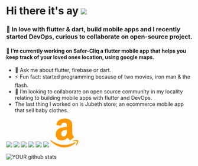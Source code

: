 # Hi there it's ay  <img src="https://raw.githubusercontent.com/MartinHeinz/MartinHeinz/master/wave.gif" width="30px">

### 🌱 In love with flutter & dart, build mobile apps and I recently started DevOps, curious to collaborate on open-source project.
#### 🔭 I’m currently working on Safer-Cliq a flutter mobile app that helps you keep track of your loved ones location, using google maps. 
- 💬 Ask me about flutter, firebase or dart.
- ⚡ Fun fact: started programming because of two movies, iron man & the flash.  
- 👯 I’m looking to collaborate on open source community in my locality relating to building mobile apps with flutter and DevOps.
- The last thing I worked on is Jubeth store; an ecommerce mobile app that sell baby clothes.

<img src="https://img.shields.io/badge/dart-%230175C2.svg?&style=for-the-badge&logo=dart&logoColor=white" />  <img src="https://img.shields.io/badge/Flutter%20-%2302569B.svg?&style=for-the-badge&logo=Flutter&logoColor=white" />
<img src="https://img.shields.io/badge/Google%20Cloud-%234285F4?logo=google-cloud&logoColor=white&style=for-the-badge" />
<img src="https://img.shields.io/badge/python%20-%2314354C.svg?&style=for-the-badge&logo=python&logoColor=white" />
<img src="https://img.shields.io/badge/css3%20-%231572B6.svg?&style=for-the-badge&logo=css3&logoColor=white" />
<img src="https://img.shields.io/badge/html5%20-%23E34F26.svg?&style=for-the-badge&logo=html5&logoColor=white" />
<img src="https://raw.githubusercontent.com/raivo-otp/issuer-icons/master/vectors/amazon.com/amazon.svg?sanitize=true" width="75" /> 

![YOUR github stats](https://github-readme-stats.vercel.app/api?username=ay-emma)


<!-- 
[![Top Langs](https://github-readme-stats.vercel.app/api/top-langs/?username=ay-emma&langs_count=6)](https://github.com/ay-emma/github-readme-stats)
 -->
<!--
**ay-emma/ay-emma** is a ✨ _special_ ✨ repository because its `README.md` (this file) appears on your GitHub profile.

Here are some ideas to get you started:

### 🔭 I’m currently working on Safer-Cliq a flutter mobile app that helps you keep track of your loved ones location, using google maps. 
### 🌱 I’m currently learning ...
- 👯 I’m looking to collaborate on open source project related to flutter 
- 🤔 I’m looking for help with ...
- 💬 Ask me about ...
- 📫 How to reach me: ...
- 😄 Pronouns: ...
- ⚡ Fun fact: ...
-->

